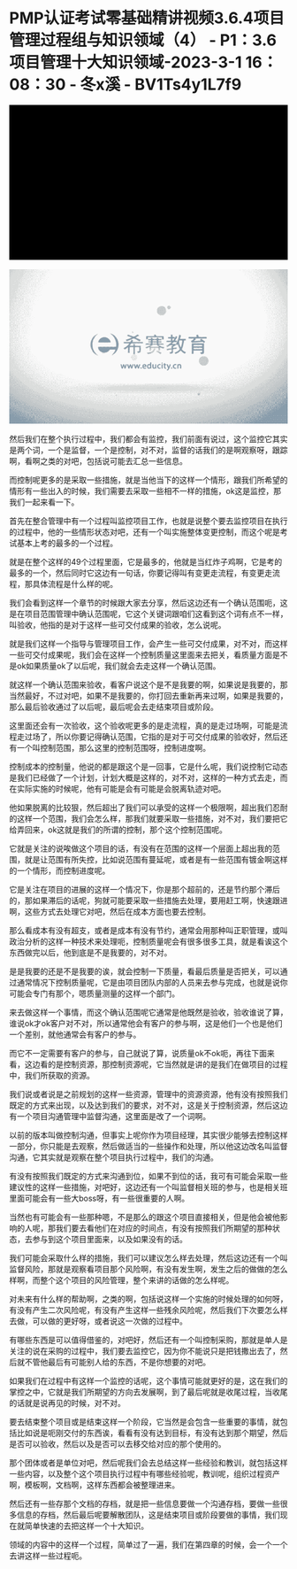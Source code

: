 # PMP认证考试零基础精讲视频3.6.4项目管理过程组与知识领域（4） - P1：3.6项目管理十大知识领域-2023-3-1 16：08：30 - 冬x溪 - BV1Ts4y1L7f9

![](img/a620dd340624d7adb830558269ff5558_0.png)

![](img/a620dd340624d7adb830558269ff5558_1.png)

然后我们在整个执行过程中，我们都会有监控，我们前面有说过，这个监控它其实是两个词，一个是监督，一个是控制，对不对，监督的话我们的是啊观察呀，跟踪啊，看啊之类的对吧，包括说可能去汇总一些信息。

而控制呢更多的是采取一些措施，就是当他当下的这样一个情形，跟我们所希望的情形有一些出入的时候，我们需要去采取一些相不一样的措施，ok这是监控，那我们一起来看一下。

首先在整合管理中有一个过程叫监控项目工作，也就是说整个要去监控项目在执行的过程中，他的一些情形状态对吧，还有一个叫实施整体变更控制，而这个呢是考试基本上考的最多的一个过程。

就是在整个这样的49个过程里面，它是最多的，他就是当红炸子鸡啊，它是考的最多的一个，然后同时它这边有一句话，你要记得叫有变更走流程，有变更走流程，那具体流程是什么样的呢。

我们会看到这样一个章节的时候跟大家去分享，然后这边还有一个确认范围呃，这是在项目范围管理中确认范围呢，它这个关键词跟咱们这看到这个词有点不一样，叫验收，他指的是对于这样一些可交付成果的验收，怎么说呢。

就是我们这样一个指导与管理项目工作，会产生一些可交付成果，对不对，而这样一些可交付成果呢，我们会在这样一个控制质量这里面来去把关，看质量方面是不是ok如果质量ok了以后呢，我们就会去走这样一个确认范围。

就这样一个确认范围来验收，看客户说这个是不是我要的啊，如果说是我要的，那当然最好，不过对吧，如果不是我要的，你打回去重新再来过啊，如果是我要的，那么最后验收通过了以后呢，最后呢会去走结束项目或阶段。

这里面还会有一次验收，这个验收呢更多的是走流程，真的是走过场啊，可能是流程走过场了，所以你要记得确认范围，它指的是对于可交付成果的验收好，然后还有一个叫控制范围，那么这里的控制范围呀，控制进度啊。

控制成本的控制量，他说的都是跟这个是一回事，它是什么呢，我们说控制它动态是我们已经做了一个计划，计划大概是这样的，对不对，这样的一种方式去走，而在实际实施的时候呢，他有可能是会有可能是会脱离轨迹对吧。

他如果脱离的比较狠，然后超出了我们可以承受的这样一个极限啊，超出我们忍耐的这样一个范围，我们会怎么样，那我们就要采取一些措施，对不对，我们要把它给弄回来，ok这就是我们的所谓的控制，那个这个控制范围呢。

它就是关注的说唉做这个项目的话，有没有在范围的这样一个层面上超出我的范围，就是让范围有所失控，比如说范围有蔓延呢，或者是有一些范围有镀金啊这样的一个情形，而控制进度呢。

它是关注在项目的进展的这样一个情况下，你是那个超前的，还是节约那个滞后的，那如果滞后的话呢，狗就可能要采取一些措施去处理，要用赶工啊，快速跟进啊，这些方式去处理它对吧，然后在成本方面也要去控制。

那么看成本有没有超支，或者是成本有没有节约，通常会用那种叫正职管理，或叫政治分析的这样一种技术来处理呃，控制质量呢会有很多很多工具，就是看诶这个东西做完以后，他到底是不是我要的，对不对。

是是我要的还是不是我要的诶，就会控制一下质量，看最后质量是否把关，可以通过通常情况下控制质量呢，它是由项目团队内部的人员来去参与完成，也就是说你可能会专门有那个，嗯质量测量的这样一个部门。

来去做这样一个事情，而这个确认范围呢它通常是他既然是验收，验收谁说了算，谁说ok才ok客户对不对，所以通常他会有客户的参与啊，这是他们一个也是他们一个差别，就他通常会有客户的参与。

而它不一定需要有客户的参与，自己就说了算，说质量ok不ok呃，再往下面来看，这边看的是控制资源，那控制资源呢，它当然就是讲的是我们在做项目的过程中，我们所获取的资源。

我们说或者说是之前规划的这样一些资源，管理中的资源资源，他有没有按照我们既定的方式来出现，以及达到我们的要求，对不对，这是关于控制资源，然后这边有一个项目沟通管理中监督沟通，这里面是改了一个词啊。

以前的版本叫做控制沟通，但事实上呢你作为项目经理，其实很少能够去控制这样一部分，你只能是去观察，然后做适当的一些操作和处理，所以他这边改名叫监督沟通，它其实就是观察在整个项目执行过程中，我们的沟通。

有没有按照我们既定的方式来沟通到位，如果不到位的话，我可有可能会采取一些建议性的这样一些措施，对吧好，这边还有一个叫监督相关班的参与，也是相关班里面可能会有一些大boss呀，有一些很重要的人啊。

当然也有可能会有一些那种嗯，不是那么的跟这个项目直接相关，但是他会被他影响的人呢，那我们要去看他们在对应的时间点，有没有按照我们所期望的那种状态，去参与到这个项目里面来，以及如果没有的话。

我们可能会采取什么样的措施，我们可以建议怎么样去处理，然后这边还有一个叫监督风险，那就是观察看项目那个风险啊，有没有发生啊，发生之后的做做的怎么样啊，而整个这个项目的风险管理，整个来讲的话做的怎么样呢。

对未来有什么样的帮助啊，之类的啊，包括说这样一个实施的时候处理的如何呀，有没有产生二次风险呢，有没有产生这样一些残余风险呢，然后我们下次要怎么样去做，可以做的更好呀，或者说这一次做的过程中。

有哪些东西是可以值得借鉴的，对吧好，然后还有一个叫控制采购，那就是单人是关注的说在采购的过程中，我们要去监控它，因为你不能说只是把钱撒出去了，然后就不管他最后有可能别人给的东西，不是你想要的对吧。

如果我们在过程中有这样一个监控的话呢，这个事情可能就更好的是，这在我们的掌控之中，它就是我们所期望的方向去发展啊，到了最后呢就是收尾过程，当收尾的话就是说再见的时候，对不对。

要去结束整个项目或是结束这样一个阶段，它当然是会包含一些重要的事情，就包括比如说是呃刚交付的东西诶，看看有没有达到目标，有没有达到那个期望，然后是否可以验收，然后以及是否可以去移交给对应的那个使用的。

那个团体或者是单位对吧，然后呢我们会去总结这样一些经验和教训，就包括这样一些内容，以及整个这个项目执行过程中有哪些经验呢，教训呢，组织过程资产啊，模板啊，文档啊，这样东西都会被整理进来。

然后还有一些存那个文档的存档，就是把一些信息要做一个沟通存档，要做一些很多信息的存档，然后最后呢要解散团队，这是结束项目或阶段要做的事情，我们现在就简单快速的去把这样一个十大知识。

领域的内容中的这样一个过程，简单过了一遍，我们在第四章的时候，会一个一个去讲这样一些过程呃。